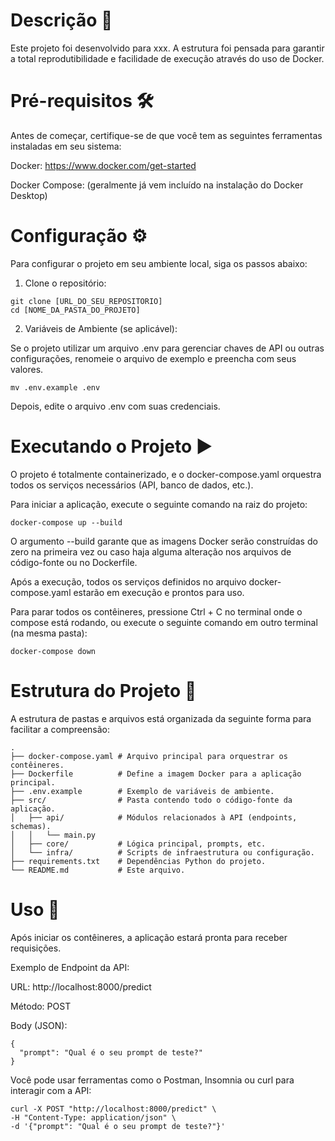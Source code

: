# Descrição 📝 

Este projeto foi desenvolvido para xxx. A estrutura foi pensada para garantir a total reprodutibilidade e facilidade de execução através do uso de Docker.

# Pré-requisitos 🛠️

Antes de começar, certifique-se de que você tem as seguintes ferramentas instaladas em seu sistema:

Docker: https://www.docker.com/get-started

Docker Compose: (geralmente já vem incluído na instalação do Docker Desktop)

# Configuração ⚙️

Para configurar o projeto em seu ambiente local, siga os passos abaixo:

1. Clone o repositório:
```
git clone [URL_DO_SEU_REPOSITORIO]
cd [NOME_DA_PASTA_DO_PROJETO]
```

2. Variáveis de Ambiente (se aplicável):
   
Se o projeto utilizar um arquivo .env para gerenciar chaves de API ou outras configurações, renomeie o arquivo de exemplo e preencha com seus valores.
```
mv .env.example .env
```

Depois, edite o arquivo .env com suas credenciais.

# Executando o Projeto ▶️

O projeto é totalmente containerizado, e o docker-compose.yaml orquestra todos os serviços necessários (API, banco de dados, etc.).

Para iniciar a aplicação, execute o seguinte comando na raiz do projeto:
```
docker-compose up --build
```

O argumento --build garante que as imagens Docker serão construídas do zero na primeira vez ou caso haja alguma alteração nos arquivos de código-fonte ou no Dockerfile.

Após a execução, todos os serviços definidos no arquivo docker-compose.yaml estarão em execução e prontos para uso.

Para parar todos os contêineres, pressione Ctrl + C no terminal onde o compose está rodando, ou execute o seguinte comando em outro terminal (na mesma pasta):

```
docker-compose down
```

# Estrutura do Projeto 📂

A estrutura de pastas e arquivos está organizada da seguinte forma para facilitar a compreensão:
```
.
├── docker-compose.yaml # Arquivo principal para orquestrar os contêineres.
├── Dockerfile          # Define a imagem Docker para a aplicação principal.
├── .env.example        # Exemplo de variáveis de ambiente.
├── src/                # Pasta contendo todo o código-fonte da aplicação.
│   ├── api/            # Módulos relacionados à API (endpoints, schemas).
│   │   └── main.py
│   ├── core/           # Lógica principal, prompts, etc.
│   └── infra/          # Scripts de infraestrutura ou configuração.
├── requirements.txt    # Dependências Python do projeto.
└── README.md           # Este arquivo.
```

# Uso 🚀

Após iniciar os contêineres, a aplicação estará pronta para receber requisições.

Exemplo de Endpoint da API:

URL: http://localhost:8000/predict

Método: POST

Body (JSON):
```
{
  "prompt": "Qual é o seu prompt de teste?"
}
```
Você pode usar ferramentas como o Postman, Insomnia ou curl para interagir com a API:
```
curl -X POST "http://localhost:8000/predict" \
-H "Content-Type: application/json" \
-d '{"prompt": "Qual é o seu prompt de teste?"}'
```
